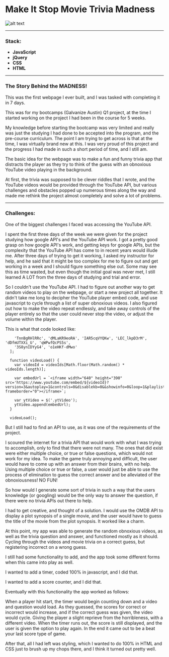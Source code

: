 # Make It Stop Movie Trivia Madness
![alt text](https://github.com/JedidiahBertram/obnoxious-youtube-game/blob/master/assets/Screen%20Shot%202017-06-23%20at%2010.16.38%20AM.png)

---
### Stack:
* __JavaScript__
* __jQuery__
* __CSS__
* __HTML__

---
### The Story Behind the MADNESS!
This was the first webpage I ever built, and I was tasked with completing it in 7 days.

This was for my bootcamps (Galvanize Austin) Q1 project, at the time I started working on the project I had been in the course for 5 weeks.

My knowledge before starting the bootcamp was very limited and really was just the studying I had done to be accepted into the program, and the pre-course curriculum. The point I am trying to get across is that at the time, I was virtually brand new at this. I was very proud of this project and the progress I had made in such a short period of time, and I still am.

The basic idea for the webpage was to make a fun and funny trivia app that distracts the player as they try to think of the guess with an obnoxious YouTube video playing in the background.

At first, the trivia was supposed to be clever riddles that I wrote, and the YouTube videos would be provided through the YouTube API, but various challenges and obstacles popped up numerous times along the way and made me rethink the project almost completely and solve a lot of problems.

---
### Challenges:
One of the biggest challenges I faced was accessing the YouTube API.

I spent the first three days of the week we were given for the project studying how google API's and the YouTube API work. I got a pretty good grasp on how google API's work, and getting keys for google APIs, but the complexity that the YouTube API has come to in recent years would illude me. After three days of trying to get it working, I asked my instructor for help, and he said that it might be too complex for me to figure out and get working in a week and I should figure something else out. Some may see this as time wasted, but even though the initial goal was never met, I still learned A LOT from the three days of studying and trial and error.

So I couldn't use the YouTube API. I had to figure out another way to get random videos to play on the webpage, or start a new project all together. It didn't take me long to decipher the YouTube player embed code, and use javascript to cycle through a list of super obnoxious videos. I also figured out how to make the video repeat endlessly, and take away controls of the player entirely so that the user could never stop the video, or adjust the volume within the player.

This is what that code looked like:

``` var videoIds = ['b-t8JmyCvWg', '2d2xFRb6Srs', '8of00uEVRRA', 'f_SwD7RveNE', 'BB0DU4DoPP4',
    'TnnBgRHlRRc', 'dMLaKR9eoRA', 'IAR5cqVYQKw', 'LEC_lkpD3rM', 'dDfmUTXXi_U', 'qWPwfQcPS5s',
    '3S8ynIDYyG4', 'o1eHKf-dMwo'
  ];

  function videoLoad() {
    var videoId = videoIds[Math.floor(Math.random() * videoIds.length)];

    var embedUrl = `<iframe width="640" height="390" src='https://www.youtube.com/embed/${videoId}?version=3&autoplay=1&controls=0&disablekb=0&&showinfo=0&loop=1&playlist=${videoId}'; frameborder="0"></iframe>`;

    var ytVideo = $('.ytVideo');
    ytVideo.append(embedUrl);
  }

  videoLoad();
  ```

But I still had to find an API to use, as it was one of the requirements of the project.

I scoured the internet for a trivia API that would work with what I was trying to accomplish, only to find that there were not many. The ones that did exist were either multiple choice, or true or false questions, which would not work for my idea. To make the game truly annoying and difficult, the user would have to come up with an answer from their brains, with no help. Using multiple choice or true or false, a user would just be able to use the process of elimination to guess the correct answer and be alleviated of the obnoxiousness! NO FUN!

So how would I generate some sort of trivia in such a way that the users knowledge (or googling) would be the only way to answer the question, if there were no trivia APIs out there to help.

I had to get creative, and thought of a solution. I would use the OMDB API to display a plot synopsis of a single movie, and the user would have to guess the title of the movie from the plot synopsis. It worked like a charm.

At this point, my app was able to generate the random obnoxious videos, as well as the trivia question and answer, and functioned mostly as it should. Cycling through the videos and movie trivia on a correct guess, but registering incorrect on a wrong guess.

I still had some functionality to add, and the app took some different forms when this came into play as well.

I wanted to add a timer, coded 100% in javascript, and I did that.

I wanted to add a score counter, and I did that.

Eventually with this functionality the app worked as follows:

When a player hit start, the timer would begin counting down and a video and question would load. As they guessed, the scores for correct or incorrect would increase, and if the correct guess was given, the video would cycle. Giving the player a slight reprieve from the horribleness, with a different video. When the timer runs out, the score is still displayed, and the user is given the option to play again. In the end it came out to be a beat your last score type of game.

After that, all I had left was styling, which I wanted to do 100% in HTML and CSS just to brush up my chops there, and I think it turned out pretty well.
